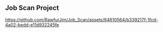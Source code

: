 ## Job Scan Project

https://github.com/RawfurJim/Job_Scan/assets/64610564/b339217f-1fcd-4a02-bedd-e11d932245fe


